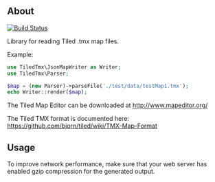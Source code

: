 ## About
[![Build Status](https://travis-ci.org/martinlindhe/php-tiled-tmx.png?branch=master)](https://travis-ci.org/martinlindhe/php-tiled-tmx)

Library for reading Tiled .tmx map files.

Example:

```php
use TiledTmx\JsonMapWriter as Writer;
use TiledTmx\Parser;

$map = (new Parser)->parseFile('./test/data/testMap1.tmx');
echo Writer::render($map);
```


The Tiled Map Editor can be downloaded at http://www.mapeditor.org/

The Tiled TMX format is documented here: https://github.com/bjorn/tiled/wiki/TMX-Map-Format


## Usage

To improve network performance, make sure that your web server has enabled gzip compression for the generated output.

